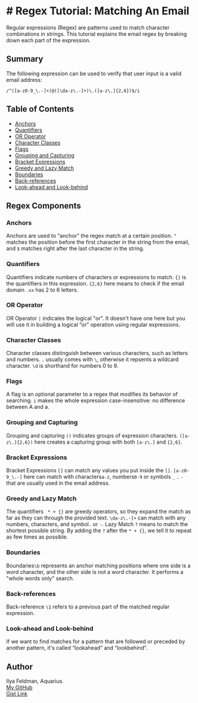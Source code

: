 # # Regex Tutorial: Matching An Email
Regular expressions (Regex) are patterns used to match character combinations in strings. This tutorial explains the email regex by breaking down each part of the expression.

## Summary
The following expression can be used to verify that user input is a valid email address:

```
/^([a-z0-9_\.-]+)@([\da-z\.-]+)\.([a-z\.]{2,6})$/i
```
## Table of Contents

- [Anchors](#anchors)
- [Quantifiers](#quantifiers)
- [OR Operator](#or-operator)
- [Character Classes](#character-classes)
- [Flags](#flags)
- [Grouping and Capturing](#grouping-and-capturing)
- [Bracket Expressions](#bracket-expressions)
- [Greedy and Lazy Match](#greedy-and-lazy-match)
- [Boundaries](#boundaries)
- [Back-references](#back-references)
- [Look-ahead and Look-behind](#look-ahead-and-look-behind)

## Regex Components

### Anchors
Anchors are used to “anchor” the regex match at a certain position.
`^` matches the position before the first character in the string from the email, and `$` matches right after the last character in the string.

### Quantifiers
Quantifiers indicate numbers of characters or expressions to match. 
`{}` is the quantifiers in this expression. 
`{2,6}` here means to check if the email domain `.xx` has 2 to 6 letters.

### OR Operator
OR Operator `|` indicates the logical "or".
It doesn't have one here but you will use it in building a logical “or” operation using regular expressions.

### Character Classes
Character classes distinguish between various characters, such as letters and numbers.
`.` usually comes with `\`, otherwise it repsents a wildcard character.
`\d` is shorthand for numbers 0 to 9.

### Flags
A flag is an optional parameter to a regex that modifies its behavior of searching. 
`i` makes the whole expression case-insensitive: no difference between A and a.

### Grouping and Capturing
Grouping and capturing `()` indicates groups of expression characters. 
`([a-z\.]{2,6})` here creates a capturing group with both `[a-z\.]` and `{2,6}`.

### Bracket Expressions
Bracket Expressions `[]` can match any values you put inside the `[]`.
`[a-z0-9_\.-]` here can match with characters`a-z`, numbers`0-9` or symbols `_` `.` `-` that are usually used in the email address.

### Greedy and Lazy Match
The quantifiers ` * + {}` are greedy operators, so they expand the match as far as they can through the provided text.
`\da-z\.-]+` can match with any numbers, characters, and symbol`.` or `-`.
Lazy Match `?` means to match the shortest possible string. By adding the `?` after the `* + {}`, we tell it to repeat as few times as possible.
### Boundaries
Boundaries`\b` represents an anchor matching positions where one side is a word character, and the other side is not a word character. It performs a "whole words only" search.

### Back-references
Back-reference `\1` refers to a previous part of the matched regular expression.

### Look-ahead and Look-behind
If we want to find matches for a pattern that are followed or preceded by another pattern, it's called “lookahead” and “lookbehind”.

## Author

Ilya Feldman, Aquarius. <br>[My GitHub](https://github.com/illtron3030)<br>[Gist Link](https://github.com/illtron3030/Challenge_17_Regex_Tutorial/blob/main/Develop/Challenge_17_Regex_MatchingEmail.md)
